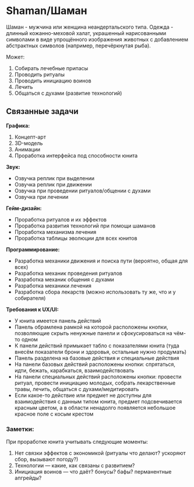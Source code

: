 # Shaman/Шаман

Шаман - мужчина или женщина неандертальского типа. Одежда - длинный кожанно-меховой халат, украшенный нарисованными символами в виде упрощённого изображения животных с добавлением абстрактных символов (например, перечёркнутая рыба).

Может:

1. Собирать лечебные припасы
2. Проводить ритуалы
3. Проводить инициацию воинов
4. Лечить
5. Общаться с духами (развитие технологий)

## Связанные задачи

**Графика:**

1. Концепт-арт
2. 3D-модель
3. Анимации
4. Проработка интерфейса под способности юнита

**Звук:**

- Озвучка реплик при выделении
- Озвучка реплик при движении
- Озвучка при проведении ритуалов/общении с духами
- Озвучка при лечении

**Гейм-дизайн:**

- Проработка ритуалов и их эффектов
- Проработка развития технологий при помощи шаманов
- Проработка механизма лечения
- Проработка таблицы эволюции для всех юнитов

**Программирование:**

- Разработка механики движения и поиска пути (вероятно, общая для всех)
- Разработка механик проведения ритуалов
- Разработка механик общения с духами
- Разработка механики лечения
- Разработка сбора лекарств (можно использовать ту же, что и у собирателя)

**Требования к UX/UI:**

- У юнита имеется панель действий
- Панель обрамлена рамкой на которой расположены кнопки, позволяющие скрыть ненужные панели и сфокусироваться на чём-то одном
- К панели действий примыкает табло с показателями юнита (туда внесём показатели брони и здоровья, остальные нужно продумать)
- Панель разделена на базовые действия и специальные действия
- На панели базовых действий расположены кнопки: спрятаться, идти, бежать, карабкаться, взаимодействовать
- На панели специальных действий расположены кнопки: провести ритуал, провести инициацию молодых, собрать лекарственные травы, лечить, общаться с духами/медитировать 
- Если какое-то действие или предмет не доступны для взаимодействия с данным типом юнита, предмет подсвечивается красным цветом, а в области ненадолго появляется небольшое красное поле с косым крестом

### Заметки:

При проработке юнита учитывать следующие моменты:

1. Нет связки эффектов с экономикой (ритуалы что делают? ускоряют сбор, вызывают погоду?)
2. Технологии — какие, как связаны с развитием?
3. Инициация воинов — что даёт? бонусы? бафы? перманентные апгрейды?
